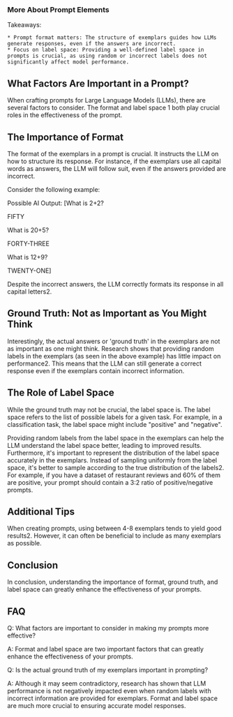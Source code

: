 ### More About Prompt Elements

Takeaways:

    * Prompt format matters: The structure of exemplars guides how LLMs generate responses, even if the answers are incorrect.
    * Focus on label space: Providing a well-defined label space in prompts is crucial, as using random or incorrect labels does not significantly affect model performance.

## What Factors Are Important in a Prompt?

When crafting prompts for Large Language Models (LLMs), there are several factors to consider. The format and label space 1 both play crucial roles in the effectiveness of the prompt.

## The Importance of Format

The format of the exemplars in a prompt is crucial. It instructs the LLM on how to structure its response. For instance, if the exemplars use all capital words as answers, the LLM will follow suit, even if the answers provided are incorrect.

Consider the following example:

Possible AI Output:
[What is 2+2?

FIFTY

What is 20+5?

FORTY-THREE

What is 12+9?

TWENTY-ONE]

Despite the incorrect answers, the LLM correctly formats its response in all capital letters2.

## Ground Truth: Not as Important as You Might Think

Interestingly, the actual answers or 'ground truth' in the exemplars are not as important as one might think. Research shows that providing random labels in the exemplars (as seen in the above example) has little impact on performance2. This means that the LLM can still generate a correct response even if the exemplars contain incorrect information.

## The Role of Label Space

While the ground truth may not be crucial, the label space is. The label space refers to the list of possible labels for a given task. For example, in a classification task, the label space might include "positive" and "negative".

Providing random labels from the label space in the exemplars can help the LLM understand the label space better, leading to improved results. Furthermore, it's important to represent the distribution of the label space accurately in the exemplars. Instead of sampling uniformly from the label space, it's better to sample according to the true distribution of the labels2. For example, if you have a dataset of restaurant reviews and 60% of them are positive, your prompt should contain a 3:2 ratio of positive/negative prompts.

## Additional Tips

When creating prompts, using between 4-8 exemplars tends to yield good results2. However, it can often be beneficial to include as many exemplars as possible.

## Conclusion

In conclusion, understanding the importance of format, ground truth, and label space can greatly enhance the effectiveness of your prompts.

## FAQ

Q: What factors are important to consider in making my prompts more effective?

A: Format and label space are two important factors that can greatly enhance the effectiveness of your prompts.

Q: Is the actual ground truth of my exemplars important in prompting?

A: Although it may seem contradictory, research has shown that LLM performance is not negatively impacted even when random labels with incorrect information are provided for exemplars. Format and label space are much more crucial to ensuring accurate model responses.